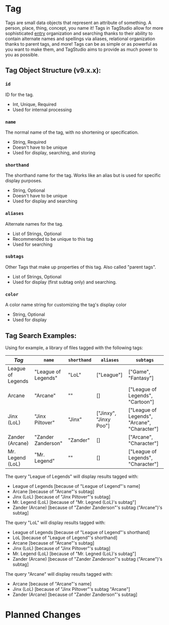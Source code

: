 # Tag

Tags are small data objects that represent an attribute of something. A person, place, thing, concept, you name it! Tags in TagStudio allow for more sophisticated [entry](/doc/Entry.md) organization and searching thanks to their ability to contain alternate names and spellings via aliases, relational organization thanks to parent tags, and more! Tags can be as simple or as powerful as you want to make them, and TagStudio aims to provide as much power to you as possible.

## Tag Object Structure (v9.x.x):

### `id`
ID for the tag.
- Int, Unique, Required
- Used for internal processing
### `name`
The normal name of the tag, with no shortening or specification.
- String, Required
- Doesn't have to be unique
- Used for display, searching, and storing
### `shorthand`
The shorthand name for the tag. Works like an alias but is used for specific display purposes.
- String, Optional
- Doesn't have to be unique
- Used for display and searching
### `aliases`
Alternate names for the tag.
- List of Strings, Optional
- Recommended to be unique to this tag
- Used for searching
### `subtags`
Other Tags that make up properties of this tag. Also called "parent tags".
- List of Strings, Optional
- Used for display (first subtag only) and searching.
### `color`
A color name string for customizing the tag's display color
- String, Optional
- Used for display

## Tag Search Examples:

Using for example, a library of files tagged with the following tags:

| *Tag* | `name` | `shorthand` | `aliases` | `subtags` |
| --- | --- | --- | --- | --- |
| League of Legends | "League of Legends" | "LoL" | ["League"] | ["Game", "Fantasy"] |
| Arcane | "Arcane" | "" | [] | ["League of Legends", "Cartoon"] |
| Jinx (LoL) | "Jinx Piltover" | "Jinx" | ["Jinxy", "Jinxy Poo"] | ["League of Legends", "Arcane", "Character"] |
| Zander (Arcane) | "Zander Zanderson" | "Zander" | [] | ["Arcane", "Character"] |
| Mr. Legend (LoL) | "Mr. Legend" | "" | [] | ["League of Legends", "Character"] |


The query "League of Legends" will display results tagged with:

- League of Legends [because of "League of Legend"'s name]
- Arcane [because of "Arcane"'s subtag]
- Jinx (LoL) [because of "Jinx Piltover"'s subtag]
- Mr. Legend (LoL) [because of "Mr. Legned (LoL)'s subtag"]
- Zander (Arcane) [because of "Zander Zanderson"'s subtag ("Arcane")'s subtag]

The query "LoL" will display results tagged with:

- League of Legends [because of "League of Legend"'s shorthand]
- LoL [because of "League of Legend"'s shorthand]
- Arcane [because of "Arcane"'s subtag]
- Jinx (LoL) [because of "Jinx Piltover"'s subtag]
- Mr. Legend (LoL) [because of "Mr. Legned (LoL)'s subtag"]
- Zander (Arcane) [because of "Zander Zanderson"'s subtag ("Arcane")'s subtag]

The query "Arcane" will display results tagged with:

- Arcane [because of "Arcane"'s name]
- Jinx (LoL) [because of "Jinx Piltover"'s subtag "Arcane"]
- Zander (Arcane) [because of "Zander Zanderson"'s subtag]

# Planned Changes
